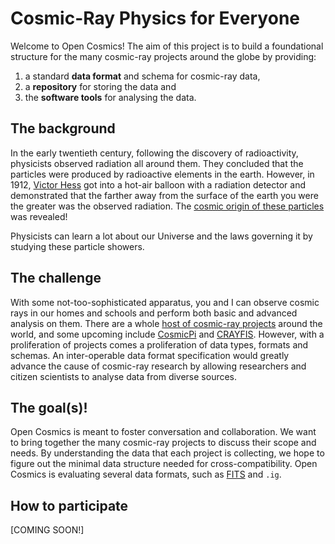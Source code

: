 # Cosmic-Ray Physics for Everyone

Welcome to Open Cosmics! The aim of this project is to build a foundational structure for the many cosmic-ray projects around the globe by providing:

1. a standard **data format** and schema for cosmic-ray data,
2. a **repository** for storing the data and
3. the **software tools** for analysing the data.

## The background

In the early twentieth century, following the discovery of radioactivity, physicists observed radiation all around them.
They concluded that the particles were produced by radioactive elements in the earth.
However, in 1912, [Victor Hess](https://en.wikipedia.org/wiki/Victor_Francis_Hess) got into a hot-air balloon with a radiation detector and demonstrated that the farther away from the surface of the earth you were the greater was the observed radiation.
The [cosmic origin of these particles](https://en.wikipedia.org/wiki/Cosmic_ray) was revealed!

Physicists can learn a lot about our Universe and the laws governing it by studying these particle showers.

## The challenge

With some not-too-sophisticated apparatus, you and I can observe cosmic rays in our homes and schools and perform both basic and advanced analysis on them.
There are a whole [host of cosmic-ray projects](https://indico.cern.ch/event/99542/page/5191-represented-projects) around the world, and some upcoming include [CosmicPi](http://cosmicpi.org/) and [CRAYFIS](http://crayfis.io/).
However, with a proliferation of projects comes a proliferation of data types, formats and schemas.
An inter-operable data format specification would greatly advance the cause of cosmic-ray research by allowing researchers and citizen scientists to analyse data from diverse sources.

## The goal(s)!

Open Cosmics is meant to foster conversation and collaboration.
We want to bring together the many cosmic-ray projects to discuss their scope and needs.
By understanding the data that each project is collecting, we hope to figure out the minimal data structure needed for cross-compatibility.
Open Cosmics is evaluating several data formats, such as [FITS](http://fits.gsfc.nasa.gov/) and `.ig`.

## How to participate

[COMING SOON!]
